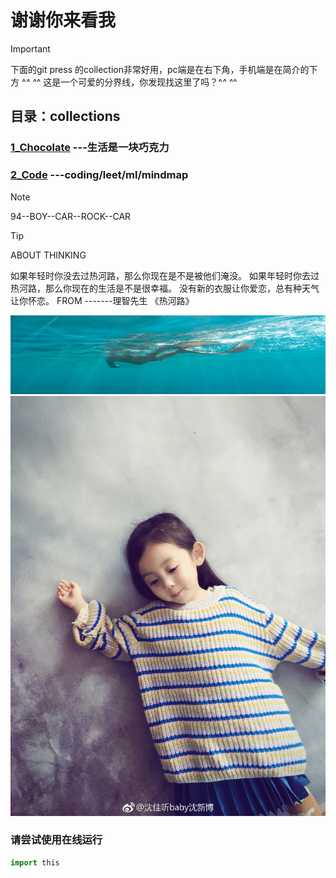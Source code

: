 # 谢谢你来看我
> [!IMPORTANT]
> 下面的git press 的collection非常好用，pc端是在右下角，手机端是在简介的下方
^_^           ^_^ 这是一个可爱的分界线，你发现找这里了吗？^_^          ^_^

## 目录：collections
### [1_Chocolate](https://gitpress.io/c/chocolate/) ---生活是一块巧克力
### [2_Code](https://gitpress.io/c/code/) ---coding/leet/ml/mindmap

> [!NOTE]
> 94--BOY--CAR--ROCK--CAR

> [!TIP]
> ABOUT THINKING

如果年轻时你没去过热河路，那么你现在是不是被他们淹没。
如果年轻时你去过热河路，那么你现在的生活是不是很幸福。
没有新的衣服让你爱恋，总有种天气让你怀恋。
FROM -------理智先生 《热河路》

![github_jpg](/images/1.png)
![github_jpg](/images/12.gif)

###  请尝试使用在线运行
```python
import this
```
